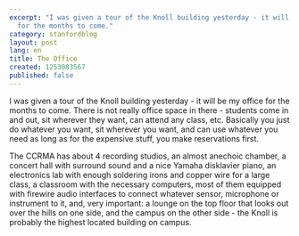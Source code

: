 ```yaml
---
excerpt: "I was given a tour of the Knoll building yesterday - it will be my office
  for the months to come."
category: stanfordblog
layout: post
lang: en
title: The Office
created: 1253083567
published: false
---
```

I was given a tour of the Knoll building yesterday - it will be my office for the months to come. There is not really office space in there - students come in and out, sit wherever they want, can attend any class, etc. Basically you just do whatever you want, sit wherever you want, and can use whatever you need as long as for the expensive stuff, you make reservations first.

The CCRMA has about 4 recording studios, an almost anechoic chamber, a concert hall with surround sound and a nice Yamaha disklavier piano, an electronics lab with enough soldering irons and copper wire for a large class, a classroom with the necessary computers, most of them equipped with firewire audio interfaces to connect whatever sensor, microphone or instrument to it, and, very important: a lounge on the top floor that looks out over the hills on one side, and the campus on the other side - the Knoll is probably the highest located building on campus.
